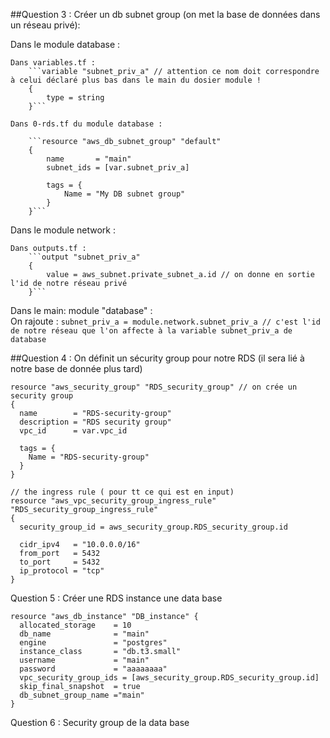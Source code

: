 ##Question 3 : Créer un db subnet group (on met la base de données dans un réseau privé):  

Dans le module database :  

    Dans variables.tf :  
        ```variable "subnet_priv_a" // attention ce nom doit correspondre à celui déclaré plus bas dans le main du dosier module !  
        {
            type = string  
        }```

    Dans 0-rds.tf du module database :  

        ```resource "aws_db_subnet_group" "default"  
        {
            name       = "main"  
            subnet_ids = [var.subnet_priv_a]  

            tags = {  
                Name = "My DB subnet group"  
            }  
        }```

Dans le module network :  

    Dans outputs.tf :
        ```output "subnet_priv_a"  
        {  
            value = aws_subnet.private_subnet_a.id // on donne en sortie l'id de notre réseau privé  
        }```

Dans le main: module "database" :  
    On rajoute : ```subnet_priv_a = module.network.subnet_priv_a // c'est l'id de notre réseau que l'on affecte à la variable subnet_priv_a de database```  

##Question 4 :  On définit un sécurity group pour notre RDS (il sera lié à notre base de donnée plus tard)

```
resource "aws_security_group" "RDS_security_group" // on crée un security group  
{  
  name        = "RDS-security-group"  
  description = "RDS security group"  
  vpc_id      = var.vpc_id  

  tags = {  
    Name = "RDS-security-group"  
  }  
}

// the ingress rule ( pour tt ce qui est en input)  
resource "aws_vpc_security_group_ingress_rule" "RDS_security_group_ingress_rule"  
{  
  security_group_id = aws_security_group.RDS_security_group.id  

  cidr_ipv4   = "10.0.0.0/16"  
  from_port   = 5432  
  to_port     = 5432  
  ip_protocol = "tcp"  
}  
```

Question 5 : Créer une RDS instance  une data base 

```
resource "aws_db_instance" "DB_instance" {  
  allocated_storage    = 10  
  db_name              = "main"  
  engine               = "postgres"  
  instance_class       = "db.t3.small"  
  username             = "main"  
  password             = "aaaaaaaa"  
  vpc_security_group_ids = [aws_security_group.RDS_security_group.id]  
  skip_final_snapshot  = true  
  db_subnet_group_name ="main"
}

```

Question 6 : Security group de la data base 

